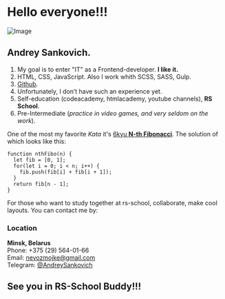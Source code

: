 # Hello everyone!!!
![Image](https://user-images.githubusercontent.com/53842066/226592861-0b64d4e4-21e8-45af-a732-fd5ded30bdcd.jpg)

## Andrey Sankovich.
1. My goal is to enter "IT" as a Frontend-developer. **I like it.**
2. HTML, CSS, JavaScript. Also I work whith SCSS, SASS, Gulp.
3. [Github](https://github.com/banshee-dev).
4. Unfortunately, I don’t have such an experience yet.
5. Self-education (codeacademy, htmlacademy, youtube channels), **RS School**.
6. Pre-Intermediate (*practice in video games, and very seldom on the work*).

One of the most my favorite *Kata* it's [6kyu **N-th Fibonacci**](https://www.codewars.com/kata/522551eee9abb932420004a0). 
The solution of which looks like this:
```
function nthFibo(n) {
  let fib = [0, 1];
  for(let i = 0; i < n; i++) {
    fib.push(fib[i] + fib[i + 1]);
  }
  return fib[n - 1];
}

```
For those who want to study together at rs-school, collaborate, make cool layouts. You can contact me by:
### Location 
**Minsk, Belarus**\
Phone: +375 (29) 564-01-66\
Email: [nevozmojke@gmail.com](nevozmojke@gmail.com)\
Telegram: [@AndreySankovich](https://telegram.me/AndreySankovich)


## See you in RS-School Buddy!!!

